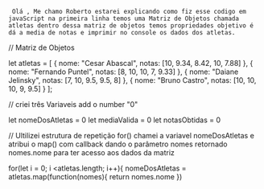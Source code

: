      Olá , Me chamo Roberto estarei explicando como fiz esse codigo em javaScript na primeira linha temos uma Matriz de Objetos chamada atletas dentro dessa matriz de objetos temos propriedades objetivo é dá a media de notas e imprimir no console os dados dos atletas.
 
 // Matriz de Objetos
 
 let atletas = [
    {
      nome: "Cesar Abascal",
      notas: [10, 9.34, 8.42, 10, 7.88]
    },
    {
      nome: "Fernando Puntel",
      notas:  [8, 10, 10, 7, 9.33]
    },
    {
      nome: "Daiane Jelinsky",
      notas: [7, 10, 9.5, 9.5, 8]
    },
    {
      nome: "Bruno Castro",
      notas: [10, 10, 10, 9, 9.5]
    }
   ];
   
   // criei três Variaveis add o number "0"
   
   let nomeDosAtletas = 0
   let mediaValida = 0
   let notasObtidas = 0 
   
   // Ultilizei  estrutura de repetição for()  chamei a variavel nomeDosAtletas e atribui o map() com callback dando o parâmetro nomes retornado nomes.nome para ter acesso aos dados da matriz
   
   for(let i = 0; i <atletas.length; i++){
    nomeDosAtletas = atletas.map(function(nomes){
        return nomes.nome
    })
